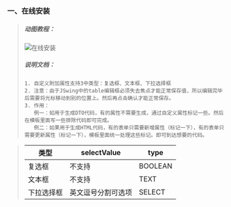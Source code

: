 ### 一、在线安装
> ##### 动图教程：
> ![在线安装](http://www.shujuhaiyang.com/static-img/2-3/%E8%87%AA%E5%AE%9A%E4%B9%89%E9%99%84%E5%8A%A0%E5%B1%9E%E6%80%A7.gif "在线安装")
> ##### 说明文档：
> ``` 说明文档：
> 1. 自定义附加属性支持3中类型：复选框、文本框、下拉选择框
> 2. 注意：由于JSwing中的table编辑框必须失去焦点才能正常保存值，所以编辑完毕后需要将光标移动到别的位置上。然后再点击确认才能正常保存。
> 3. 作用：
>    例一：如用于生成DTO代码，有的属性不需要生成，通过自定义属性标记一些。然后在模板里面写一些排除代码即可完成。
>    例二：如果用于生成HTML代码，有的表单只需要新增属性（标记一下），有的表单只需要更新属性（标记一下），模板里面统一处理这些标记。即可到达想要的代码。
> ```

> | 类型       | selectValue         | type  
> |------------|--------------------|---------|
> | 复选框     | 不支持             | BOOLEAN 
> | 文本框     | 不支持             | TEXT
> | 下拉选择框 | 英文逗号分割可选项 | SELECT
